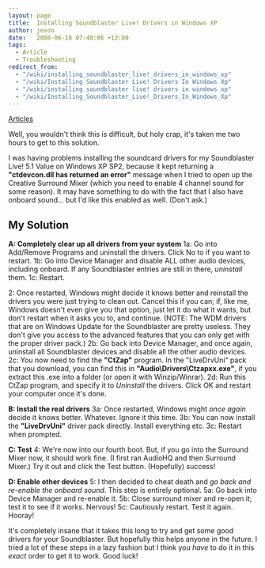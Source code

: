 ```yaml
---
layout: page
title:  Installing Soundblaster Live! Drivers in Windows XP
author: jevon
date:   2008-06-18 07:40:06 +12:00
tags:
  - Article
  - Troubleshooting
redirect_from:
  - "/wiki/installing_soundblaster_live!_drivers_in_windows_xp"
  - "/wiki/Installing Soundblaster Live! Drivers In Windows Xp"
  - "/wiki/installing soundblaster live! drivers in windows xp"
  - "/wiki/Installing_Soundblaster_Live!_Drivers_In_Windows_Xp"
---
```


[Articles](Articles.md)

Well, you wouldn't think this is difficult, but holy crap, it's taken me two hours to get to this solution.

I was having problems installing the soundcard drivers for my Soundblaster Live! 5.1 Value on Windows XP SP2, because it kept returning a **"ctdevcon.dll has returned an error"** message when I tried to open up the Creative Surround Mixer (which you need to enable 4 channel sound for some reason). It may have something to do with the fact that I also have onboard sound... but I'd like this enabled as well. (Don't ask.)

## My Solution

**A: Completely clear up all drivers from your system**
1a: Go into Add/Remove Programs and uninstall the drivers. Click No to if you want to restart.
1b: Go into Device Manager and disable ALL other audio devices, including onboard. If any Soundblaster entries are still in there, _uninstall_ them.
1c: Restart.

2: Once restarted, Windows might decide it knows better and reinstall the drivers you were just trying to clean out. Cancel this if you can; if, like me, Windows doesn't even give you that option, just let it do what it wants, but don't restart when it asks you to, and continue.
(NOTE: The WDM drivers that are on Windows Update for the Soundblaster are pretty useless. They don't give you access to the advanced features that you can only get with the proper driver pack.)
2b: Go back into Device Manager, and once again, uninstall all Soundblaster devices and disable all the other audio devices.
2c: You now need to find the **"CtZap"** program. In the "LiveDrvUni" pack that you download, you can find this in **"Audio\Drivers\Ctzapxx.exe"**, if you extract this .exe into a folder (or open it with Winzip/Winrar).
2d: Run this CtZap program, and specify it to _Uninstall_ the drivers. Click OK and restart your computer once it's done.

**B: Install the real drivers**
3a: Once restarted, Windows might _once again_ decide it knows better. Whatever. Ignore it this time.
3b: You can now install the **"LiveDrvUni"** driver pack directly. Install everything etc.
3c: Restart when prompted.

**C: Test**
4: We're now into our fourth boot. But, if you go into the Surround Mixer now, it should work fine. (I first ran AudioHQ and then Surround Mixer.) Try it out and click the Test button. (Hopefully) success!

**D: Enable other devices**
5: I then decided to cheat death and _go back and re-enable the onboard sound_. This step is entirely optional.
5a: Go back into Device Manager and re-enable it.
5b: Close surround mixer and re-open it; test it to see if it works. Nervous!
5c: Cautiously restart. Test it again. Hooray!

It's completely insane that it takes this long to try and get some good drivers for your Soundblaster. But hopefully this helps anyone in the future. I tried a lot of these steps in a lazy fashion but I think you _have_ to do it in this _exact_ order to get it to work. Good luck!
